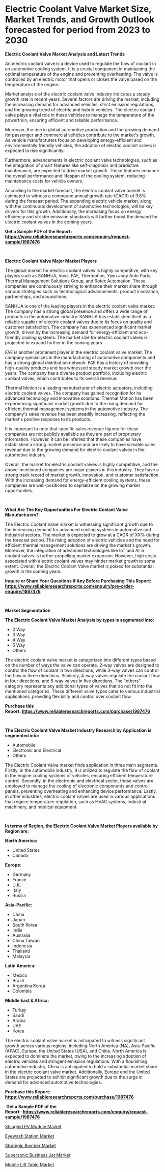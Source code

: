 <p><h1>Electric Coolant Valve Market Size, Market Trends, and Growth Outlook forecasted for period from 2023 to 2030</h1></p><p><strong>Electric Coolant Valve Market Analysis and Latest Trends</strong></p>
<p><p>An electric coolant valve is a device used to regulate the flow of coolant in an automotive cooling system. It is a crucial component in maintaining the optimal temperature of the engine and preventing overheating. The valve is controlled by an electric motor that opens or closes the valve based on the temperature of the engine.</p><p>Market analysis of the electric coolant valve industry indicates a steady growth rate in recent years. Several factors are driving the market, including the increasing demand for advanced vehicles, strict emission regulations, and the growing trend of electric and hybrid vehicles. The electric coolant valve plays a vital role in these vehicles to manage the temperature of the powertrain, ensuring efficient and reliable performance.</p><p>Moreover, the rise in global automotive production and the growing demand for passenger and commercial vehicles contribute to the market's growth. As vehicle manufacturers focus on developing energy-efficient and environmentally friendly vehicles, the adoption of electric coolant valves is expected to rise significantly.</p><p>Furthermore, advancements in electric coolant valve technologies, such as the integration of smart features like self-diagnosis and predictive maintenance, are expected to drive market growth. These features enhance the overall performance and lifespan of the cooling system, reducing maintenance costs for vehicle owners.</p><p>According to the market forecast, the electric coolant valve market is estimated to witness a compound annual growth rate (CAGR) of 9.8% during the forecast period. The expanding electric vehicle market, along with the continuous development of automotive technologies, will be key drivers for this growth. Additionally, the increasing focus on energy efficiency and stricter emission standards will further boost the demand for electric coolant valves in the coming years.</p></p>
<p><strong>Get a Sample PDF of the Report:&nbsp; <a href="https://www.reliableresearchreports.com/enquiry/request-sample/1987476">https://www.reliableresearchreports.com/enquiry/request-sample/1987476</a></strong></p>
<p>&nbsp;</p>
<p><strong>Electric Coolant Valve Major Market Players</strong></p>
<p><p>The global market for electric coolant valves is highly competitive, with key players such as SANHUA, Voss, FAE, Thermotion, Yiwu Jony Auto Parts, Thermal Management Solutions Group, and Rotex Automation. These companies are continuously striving to enhance their market share through various strategies such as technological advancements, product innovation, partnerships, and acquisitions.</p><p>SANHUA is one of the leading players in the electric coolant valve market. The company has a strong global presence and offers a wide range of products in the automotive industry. SANHUA has established itself as a reliable supplier of electric coolant valves due to its focus on quality and customer satisfaction. The company has experienced significant market growth, driven by the increasing demand for energy-efficient and eco-friendly cooling systems. The market size for electric coolant valves is projected to expand further in the coming years.</p><p>FAE is another prominent player in the electric coolant valve market. The company specializes in the manufacturing of automotive components and has a strong global distribution network. FAE has a history of providing high-quality products and has witnessed steady market growth over the years. The company has a diverse product portfolio, including electric coolant valves, which contributes to its overall revenue.</p><p>Thermal Motion is a leading manufacturer of electric actuators, including electric coolant valves. The company has gained recognition for its advanced technology and innovative solutions. Thermal Motion has been experiencing significant market growth due to the rising demand for efficient thermal management systems in the automotive industry. The company's sales revenue has been steadily increasing, reflecting the market's positive response to its products.</p><p>It is important to note that specific sales revenue figures for these companies are not publicly available as they are part of proprietary information. However, it can be inferred that these companies have established a strong market presence and are likely to have sizeable sales revenue due to the growing demand for electric coolant valves in the automotive industry.</p><p>Overall, the market for electric coolant valves is highly competitive, and the above-mentioned companies are major players in this industry. They have a strong track record of market growth, innovation, and customer satisfaction. With the increasing demand for energy-efficient cooling systems, these companies are well-positioned to capitalize on the growing market opportunities.</p></p>
<p>&nbsp;</p>
<p><strong>What Are The Key Opportunities For Electric Coolant Valve Manufacturers?</strong></p>
<p><p>The Electric Coolant Valve market is witnessing significant growth due to the increasing demand for advanced cooling systems in automotive and industrial sectors. The market is expected to grow at a CAGR of XX% during the forecast period. The rising adoption of electric vehicles and the need for efficient thermal management solutions are driving the market's growth. Moreover, the integration of advanced technologies like IoT and AI in coolant valves is further propelling market expansion. However, high costs associated with electric coolant valves may hinder market growth to some extent. Overall, the Electric Coolant Valve market is poised for substantial growth in the coming years.</p></p>
<p><strong>Inquire or Share Your Questions If Any Before Purchasing This Report: <a href="https://www.reliableresearchreports.com/enquiry/pre-order-enquiry/1987476">https://www.reliableresearchreports.com/enquiry/pre-order-enquiry/1987476</a></strong></p>
<p>&nbsp;</p>
<p><strong>Market Segmentation</strong></p>
<p><strong>The Electric Coolant Valve Market Analysis by types is segmented into:</strong></p>
<p><ul><li>2 Way</li><li>3 Way</li><li>4 Way</li><li>5 Way</li><li>Others</li></ul></p>
<p><p>The electric coolant valve market is categorized into different types based on the number of ways the valve can operate. 2-way valves are designed to control the flow of coolant in two directions, while 3-way valves can control the flow in three directions. Similarly, 4-way valves regulate the coolant flow in four directions, and 5-way valves in five directions. The "others" category represents any additional types of valves that do not fit into the mentioned categories. These different valve types cater to various industrial applications, providing flexibility and control over coolant flow.</p></p>
<p><strong>Purchase this Report:&nbsp;<a href="https://www.reliableresearchreports.com/purchase/1987476">https://www.reliableresearchreports.com/purchase/1987476</a></strong></p>
<p>&nbsp;</p>
<p><strong>The Electric Coolant Valve Market Industry Research by Application is segmented into:</strong></p>
<p><ul><li>Automobile</li><li>Electronic and Electrical</li><li>Others</li></ul></p>
<p><p>The Electric Coolant Valve market finds application in three main segments. Firstly, in the automobile industry, it is utilized to regulate the flow of coolant in the engine cooling systems of vehicles, ensuring efficient temperature control. Secondly, in the electronic and electrical sector, these valves are employed to manage the cooling of electronic components and control panels, preventing overheating and enhancing device performance. Lastly, in other industries, electric coolant valves are used in various applications that require temperature regulation, such as HVAC systems, industrial machinery, and medical equipment.</p></p>
<p>&nbsp;</p>
<p><strong>In terms of Region, the Electric Coolant Valve Market Players available by Region are:</strong></p>
<p>
    <p> <strong> North America: </strong>
        <ul>
            <li>United States</li>
            <li>Canada</li>
        </ul>
        </p> 
    <p> <strong> Europe: </strong>
        <ul>
            <li>Germany</li>
            <li>France</li>
            <li>U.K.</li>
            <li>Italy</li>
            <li>Russia</li>
        </ul>
        </p> 
    <p> <strong> Asia-Pacific: </strong>
        <ul>
            <li>China</li>
            <li>Japan</li>
            <li>South Korea</li>
            <li>India</li>
            <li>Australia</li>
            <li>China Taiwan</li>
            <li>Indonesia</li>
            <li>Thailand</li>
            <li>Malaysia</li>
        </ul>
        </p> 
    <p> <strong> Latin America: </strong>
        <ul>
            <li>Mexico</li>
            <li>Brazil</li>
            <li>Argentina Korea</li>
            <li>Colombia</li>
        </ul>
        </p> 
    <p> <strong> Middle East & Africa: </strong>
        <ul>
            <li>Turkey</li>
            <li>Saudi</li>
            <li>Arabia</li>
            <li>UAE</li>
            <li>Korea</li>
        </ul>
    </p>
    </p>
<p><p>The electric coolant valve market is anticipated to witness significant growth across various regions, including North America (NA), Asia-Pacific (APAC), Europe, the United States (USA), and China. North America is expected to dominate the market, owing to the increasing adoption of electric vehicles and stringent emission regulations. With a flourishing automotive industry, China is anticipated to hold a substantial market share in the electric coolant valve market. Additionally, Europe and the United States are projected to exhibit significant growth due to the surge in demand for advanced automotive technologies.</p></p>
<p><strong>Purchase this Report: <a href="https://www.reliableresearchreports.com/purchase/1987476">https://www.reliableresearchreports.com/purchase/1987476</a></strong></p>
<p>&nbsp;<strong>Get a Sample PDF of the Report:&nbsp;&nbsp;<a href="https://www.reliableresearchreports.com/enquiry/request-sample/1987476">https://www.reliableresearchreports.com/enquiry/request-sample/1987476</a></strong></p>
<p><strong></strong></p>
<p><p><a href="https://medium.com/@soledadhane827/shingled-pv-module-market-share-evolution-and-market-growth-trends-2023-2030-275561c45335">Shingled PV Module Market</a></p><p><a href="https://www.linkedin.com/pulse/eyewash-station-market-size-share-global-analysis-report-bimue/">Eyewash Station Market</a></p><p><a href="https://github.com/ruslanpoljakovrd177/Market-Research-Report-List-1/blob/main/strategic-bomber-market.md">Strategic Bomber Market</a></p><p><a href="https://github.com/grishafomin4852/Market-Research-Report-List-1/blob/main/supersonic-business-jet-market.md">Supersonic Business Jet Market</a></p><p><a href="https://medium.com/@torreyjones2023/mobile-lift-table-market-insights-into-market-cagr-market-trends-and-growth-strategies-913b29ad4eb8">Mobile Lift Table Market</a></p></p>